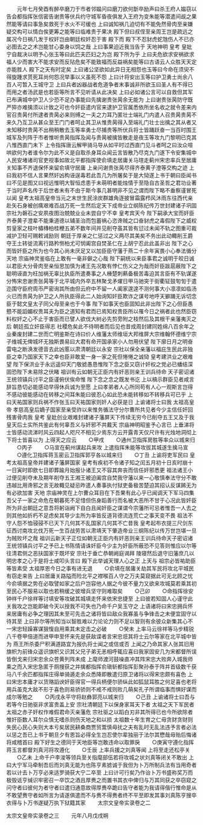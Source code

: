 <!-- { "loadSidebar": true } -->
　　元年七月癸酉有醉卒磨刀于市者邻媪问曰磨刀欲何斮卒励声曰杀王府人媪窃以告会都指挥张信密告谢贵等伏兵约守城军昏夜俱发入王府为变朱能等潜遣间觇之果然能等请曰事急矣救死于水火不可缓也  上曰诚知祸几迫切有不能免然骨肉至亲嫌疑交构可以情白俟更筹之能等曰临难贵于果决  殿下但曰叔侄至亲周王岂是疏远之属况今日祸几发于权奸岂由朝廷权奸忍于害  殿下而  殿下不忍豺虎蛇虺伤人不已亦必图去之之术岂能甘心委身以饲之哉  上曰事果迫近我当告于  天地神明  皇考  皇妣宁自裁决以明予心张玉等曰此匹夫匹妇之为岂  殿下所为乎  上曰夫危欲求安祸欲求福人少而害大不能求安而反阽危矣不能致福而反益祸矣能等曰古语云人众胜天天定亦能胜人  殿下之天有时定矣  上曰诸公坚欲如此异日无相怨也玉等曰今命在须臾不得旋踵求贳死耳尚何怨况举事以义虽死不怨  上曰计将安出玉等曰护卫勇士尚余八百人可暂入王城守卫  上曰兵者凶器战者危道争者末事诚非所欲玉曰圣人有不得已而用之者汤武是也若臣等所言不见听请从此决矣  上曰必如诸公言可以自救但其军已布满城中护卫人少恐不足办事能曰先擒谢贵张昺余无能为  上曰谢贵张昺防守既严猝亦难擒须以计致之可也今奸臣遣内官来逮护卫官属悉依所坐名收之就令差来内官召贵昺付所逮者贵昺必来则缚之一夫之力耳乃匿壮士端礼门内遣人召贵昺贵昺不来久乃互卫从甚众至王门门者呵止其卫从惟贵昺得入至端礼门壮士出擒之其从者又未知移时贵昺不出稍稍散去玉等率勇士尽捕贵等所伏兵将士皆踊跃奋一当百时围王城军及列阵于市者惟听贵昺指挥及闻与贵昺被擒皆散走是夜玉等攻九门黎明已克其八惟西直门未下  上令指挥唐云解甲骑马导从如平时过西直门见斗者呵之曰汝众喧哄欲何为者谁令尔为此不义是自取杀身耳众闻云言皆散乃尽克九门遂下令安集城中人民安堵诸司官吏视事如故北平都指挥使俞填走居庸关马瑄走蓟州宋忠率兵至居庸关知事不齐退保怀来留俞填守居庸  上亲问谢贵张昺尽得齐泰黄子澄等交构之迹  上曰我初不信人言果然奸凶构诬逞毒若此吾几为所屠矣于是大恸遂上书于朝曰臣闻书曰不见是图又曰视远惟明大智恒虑患于未萌明者能烛情于至隐自古圣哲之君功业著于当时声名传于后世者未有不由于斯今事几甚明非不见之谓而陛下略不垂察谨冒死以闻  皇考太祖高皇帝当元之末世生民涂炭群雄角逐披冒霜露栉风沐雨东往西代亲赴矢石身被创痍艰难百战万死一生然后定天下成帝业立纲陈纪传万世封建诸子巩固  宗社为磐石之安夙夜图治兢兢业业未尝自宁不幸  皇考宾天今  陛下嗣承大宝而奸臣齐泰黄子澄辈不能秉道德以辅圣治而包蓄祸心恣谗贼之口奋豺虎之毒假陛下之威权剪皇家之枝叶橚槫柏桂楩五弟不数年间并见削夺虽其皆有愆过未闻不轨之图重可裁减护卫轻可赐敕诫励则  朝廷于厚亲之仁惩过之义两尽其美矣不务出此动輙削王爵夺王土转徙流离行路矜恻柏尤可悯阖宫自焚圣仁在上胡宁忍此此盖非出  陛下之心而皆奸臣之所为也今其心尚未厌足又以加臣臣守藩于燕二十余年寅畏小心奉法循分  天地  宗庙神灵鉴临在上敢有一毫非僻之心哉  陛下嗣统以来臣事君之诚明于皎日诚以君臣大分骨肉至亲恒思加慎为诸王先况敢有悖仁伤义之为哉而奸臣跋扈蔽陛下之聪明诬直为枉加祸无辜比执臣所遣奏事之人棰楚刺爇备极苦毒迫其言臣有不轨谋遂分怖宋忠谢贵张昺等于北平城内外卒五林聚戈矛燿日甲马驰突于街衢钲鼓匉訇于遣迩围守臣府周帀严密询其所由但云府中不留一人阖家遑遑不测何事大小凛凛如临汤火已而贵昺为护卫之人所执臣得此二人始询知奸臣欺诈之谋号地呼天擗踊无诉切念臣于懿文皇太子同父母至亲也于今事  陛下如事天也臣固知此非出陛下之心但臣愚戆不能謟媚权贵耳夫为臣之道知有君而已焉知权贵臣所以罹今日之祸者此也然臣窃料权奸之心不止于害臣而已譬人欲伐大树必先剪旁附之枝然后及其根干亲藩夷灭之后  朝廷孤立奸臣得志  社稷危矣此不待明者而后见也昔成周封建同姓绵八百余年之业秦废封建二世而亡明鉴斯在诗曰价人维藩太师维垣大邦维屏大宗维翰怀德维宁宗子维城无俾城坏无独斯畏易曰大君有命开国承家小人勿用伏望  陛下廓日月之明奋雷电之断涣发德音去此凶慝以肃清朝廷以永安  宗社以保全亲藩以福庇生民此非独臣之幸乃国家天下之幸也臣非敢爱一身一家之死但惓惓之诚恸  皇考建洪业之艰难望  陛下保洪业于永远遥仰天门敬摅愚恳惟陛下念之臣又窃计奸权之党必已蟠结深固恐陛下未易除之伏睹  祖训有云如朝无正臣内有奸恶则亲王训兵待命  天子密诏诸王统领镇兵讨平之臣谨俯伏俟命惟  陛下念之念之既发书讫  上以槁示群臣见者咸言辞旨恳切必能感动早得休兵诚为至愿  上曰孝弟者人心所同苟有人心一观斯言岂得不感动彼能感动在转移之间耳朱能曰彼忍心如此恐未能转移如不转移兵可已乎  上曰天祐国家则兵祸不作张玉曰天祐国家则奸人必获是日  上谕诸将士曰我  太祖高皇帝  孝慈高皇后嫡子国家至亲受祚以来惟务循法守分尔曹所共见者今少主信任奸回残害骨肉我  皇考  皇妣创业艰难封建诸子藩屏天下传续无穷今已削夺五王又及于我  皇天后土实所共鉴此有何辜吾义与奸邪不共戴天  宗庙神明昭鉴予心言已  上垂涕将士皆感动流涕时风云四起人咫尺不相见少焉东方云开露青天仅尺许有光烛地洞彻上下将士皆喜以为  上得天之应云
　　○甲戌
　　○通州卫指挥房胜等率众以城来归
　　○丙子
　　○马宣在蓟州谋起兵来攻  上遣指挥朱能等攻拔其城遂生擒马宣
　　○遵化卫指挥蒋玉密云卫指挥郭亨各以城来归
　　○丁丑  上谕将吏军民曰  皇考太祖高皇帝并建诸子藩屏国家  皇考有疾初不令诸子知之闰五月初十日亥时崩十一日寅时即歛七日即葬踰月始报讣诸王又不容其奔丧而信任奸邪悉更  祖法诸王小过便见削夺未及期年削夺五王湘王被迫阖宫自焚我守藩以来一心敬慎奉法守分不敢违越比用谗邪之言无故輙见疑忌昨遣人奏事执付狱吏备极苦楚迫其招认反谋餙无为有必欲加害  天地  宗庙神灵在上尔曹众耳目在下吾果有此心乎已闻调天下军马四集吾父子一家之命危在朝暮死不足惜但伤身蹈善行而名被大恶所不甘于心况此皆奸臣所为非出朝廷之意吾将躬诣阙下自白且闻奸臣之谋谓今宗藩所可忌者惟吾一人去之则其他如折朽不足虑矣其导少主所为率皆反道背德流连荒亡之事天变不畏  祖法不守人怨不恤骎骎不已天下几何其不乱国家几何其不亡昔我  皇考起布衣提三尺剑东征西讨南攻北伐万死一生百战劳苦以肃靖天下肇造帝业三纲陈纪以传万世岂堪一旦为贼败坏之哉  祖训云新天子正位如朝无正臣内有奸恶则亲王训兵待命天子密诏诸王统领镇兵讨平之予已上书陈情请诛奸臣今少主为奸臣所蔽恐不见答则惟应以尔等往清君侧之恶扶国家于既坏安  宗社于垂亡恭朝阙庭谒拜  陵寝然后退守旧藩庶几以明忠孝之心于是将士咸叩头言曰  殿下此举诚天理人心之正  上天与  祖宗必皆祐助臣等皆素受  太祖厚恩今日之事有进无退
　　○俞填在居庸关劫其军民将攻北平城民有窃走来告  上曰居庸关路隘而险北平之襟喉百人守之万夫莫窥据此可无北顾之忧今俞填据之势在必取譬如家之后户岂容他人据之今彼不量力又欲来攻城莫若乘其初至民心不服易以取也若稍缓之彼增兵坚守则难取矣
　　○己卯
　　○命指挥徐安钟祥千户徐祥等讨填安等攻破其城填走怀来依宋忠捷至  上曰彼若知固人心谨守此关我攻之岂能即破今天以授我不可失也乃命千户吴玉守之  上语诸将曰宋忠拥兵怀来居庸有必争之理因其未至可先击之诸将皆曰敌众我寡虽与争锋击之未便宜固守以待其至  上曰非尔等所知当以智胜难以力论论力则不足以智则有余彼众新集其心不一宋忠轻躁寡谋狠愎自用乘其未定击之必破
　　○癸未  上率马云徐祥等马步精锐八千卷甲倍道而进甲申至怀来先是获敌谍者言宋忠诳其将士云尔等家在北平城中皆为  燕王所杀委尸积满道路宜为报仇将士闻之或信或否  上闻之乃命其家人张其旧用旗帜为前锋众遥识旗帜又识其父兄子弟无恙相呼辄应喜曰我家固安几为宋都督所误皆倒戈来归宋忠余众苍黄列阵未成  上麾师渡河鼓噪直冲其阵宋忠大败奔入城我师乘之而入宋忠急匿于厕搜获之并擒都指挥俞瑱斩都指挥彭聚孙泰于阵并首级数千获马八千余匹都指挥庄得单骑遁走余众悉降即散遣归原卫诸将以得宋忠颇有喜色  上曰宋忠本庸才以货赂謟谀奸臣得官一得兵柄便尔骄纵此如狐鼠耳胜之何足喜也老将用兵虽克大敌不形于喜色则易骄骄则不戒不戒则败几萌矣孔子所谓临事而惧好谋而成尔等勉之
　　○丙戌永平守将赵彝郭亮以城来归
　　○己丑  上谕诸将士曰吾与若等今日驰驱非求富贵盖上安  宗社清朝廷下以保身家耳天下者  太祖之天下军民者  太祖之赤子奸权作难假君命灭亲藩危  宗社驱之以蹈白刃非其所得已也今所欲除者惟奸臣数人耳尔众慎无嗜杀则伤天地之和以损  太祖数十年生育之仁毋贪财贪财则失民心民心失则大本亏矣居民耕桑商贾贸鬻慎毋扰之夫有乱时无乱法违予言者必法以惩之吾已上书于朝旦夕有恩旨必得全生岂忍使尔辈独丽于法尔其懋哉毋贻后悔诸将咸稽首曰  殿下好生之德同于天地臣等岂敢违命以取罪戾
　　○庚寅守遵化指挥蒋玉言都督刘真河将攻遵化
　　○壬辰  上率兵援之刘真等闻  上将至走还松亭关
　　○乙未  上命千户李浚等领兵至关指麾部伍若将攻城之状刘真等闭关不敢出  上曰大宁军马牵制吾后而刘真无能为也陈亨素摅诚于我但为卜万所制兵法有当用奇者若以计去卜万亨必来适罗骑获大宁二卒至  上曰计可行矣乃作诒卜万书盛称奖万而极毁诋亨缄识牢密召一卒饮之酒且厚赉之而置书其衣中俾归与万其同获之卒窃窥之问守者曰彼何为者守者曰遣归通意故得厚赉卒跪曰告守者能为我请得偕行惟命是从不敢望赉守者如所言为请遂俱遣而不与赉不得赉者终不平至即发其事刘真陈亨搜卒衣得与卜万书遂疑万执下狱籍其家
　　太宗文皇帝实录卷之二


太宗文皇帝实录卷之三
　　元年八月戊戌朔
